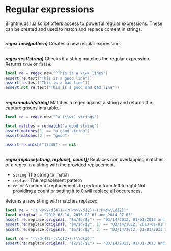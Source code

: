 # Regular expressions

Blightmuds lua script offers access to powerful regular expressions. These can
be created and used to match and replace content in strings.

##

***regex.new(pattern)***
Creates a new regular expression.

##

***regex:test(string)***
Checks if a string matches the regular expression.
Returns `true` or `false`.

```lua
local re = regex.new("^This is a \\w+ line$")
assert(re.test("This is a good line"))
assert(re.test("This is a bad line"))
assert(not re.test("This is a good and bad line"))
```

##

***regex:match(string)***
Matches a regex against a string and returns the capture groups in a table.

```lua
local re = regex.new("^a (\\w+) string$")

local matches = re:match("a good string")
assert(matches[1] == "a good string")
assert(matches[2] == "good")

assert(re:match("12345") == nil)
```

##

***regex:replace(string, replace[, count])***
Replaces non overlapping matches of a regex in a string with the provided
replacement.

- `string`  The string to match
- `replace` The replacement pattern
- `count`   Number of replacements to perform from left to right
          Not providing a count or setting it to 0 will replace all occurences.

Returns a new string with matches replaced

```lua
local re = "(?P<y>\\d{4})-(?P<m>\\d{2})-(?P<d>\\d{2})"
local original = "2012-03-14, 2013-01-01 and 2014-07-05"
assert(re:replace(original, "$m/$d/$y") == "03/14/2012, 01/01/2013 and 07/05/2014")
assert(re:replace(original, "$m/$d/$y", 1) == "03/14/2012, 2013-01-01 and 2014-07-05")
assert(re:replace(original, "$m/$d/$y", 2) == "03/14/2012, 01/01/2013 and 2014-07-05")

local re = "(\\d{4})-(\\d{2})-(\\d{2})"
assert(re:replace(original, "$2/$3/$1") == "03/14/2012, 01/01/2013 and 07/05/2014")
```
